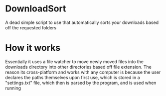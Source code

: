 # DownloadSort
A dead simple script to use that automatically sorts your downloads based off the requested folders

# How it works
Essentially it uses a file watcher to move newly moved files into the downloads directory into other directories based off file extension.
The reason its cross-platform and works with any computer is because the user declares the paths themselves upon first use, which is stored in
a "settings.txt" file, which then is parsed by the program, and is used when running
